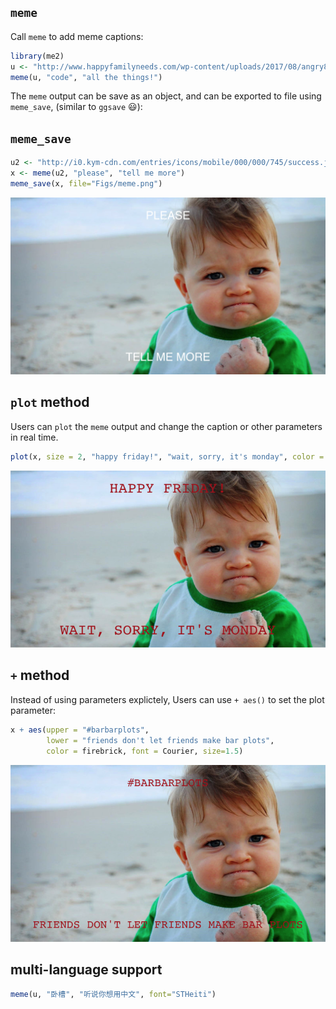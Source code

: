 <!-- README.md is generated from README.Rmd. Please edit that file -->
`meme`
------

Call `meme` to add meme captions:

``` r
library(me2)
u <- "http://www.happyfamilyneeds.com/wp-content/uploads/2017/08/angry8.jpg"
meme(u, "code", "all the things!")
```

The `meme` output can be save as an object, and can be exported to file using `meme_save`, (similar to `ggsave` :smiley:):

`meme_save`
-----------

``` r
u2 <- "http://i0.kym-cdn.com/entries/icons/mobile/000/000/745/success.jpg"
x <- meme(u2, "please", "tell me more")
meme_save(x, file="Figs/meme.png")
```

<img src="Figs/meme.png" width="672"/>

`plot` method
-------------

Users can `plot` the `meme` output and change the caption or other parameters in real time.

``` r
plot(x, size = 2, "happy friday!", "wait, sorry, it's monday", color = "firebrick", font = "Courier")
```

![](Figs/unnamed-chunk-4-1.png)

`+` method
----------

Instead of using parameters explictely, Users can use `+ aes()` to set the plot parameter:

``` r
x + aes(upper = "#barbarplots",
        lower = "friends don't let friends make bar plots",
        color = firebrick, font = Courier, size=1.5)
```

![](Figs/unnamed-chunk-5-1.png)

multi-language support
----------------------

``` r
meme(u, "卧槽", "听说你想用中文", font="STHeiti")
```
